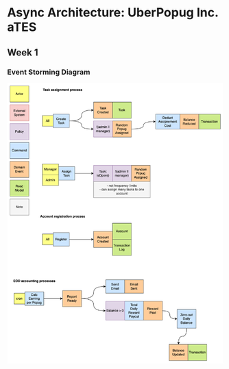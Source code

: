 # Async Architecture: UberPopug Inc. aTES

## Week 1

### Event Storming Diagram

![es](/docs/images/es-week-1.png)